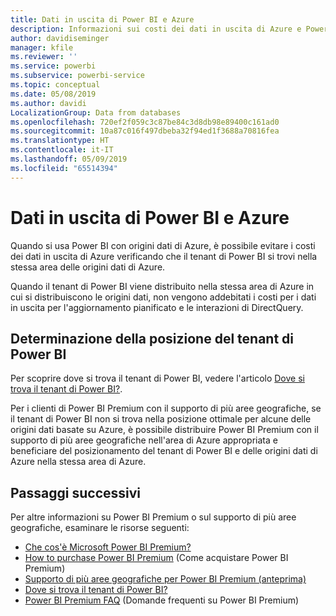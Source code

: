 ```yaml
---
title: Dati in uscita di Power BI e Azure
description: Informazioni sui costi dei dati in uscita di Azure e Power BI in base alla posizione del tenant e Power BI Premium
author: davidiseminger
manager: kfile
ms.reviewer: ''
ms.service: powerbi
ms.subservice: powerbi-service
ms.topic: conceptual
ms.date: 05/08/2019
ms.author: davidi
LocalizationGroup: Data from databases
ms.openlocfilehash: 720ef2f059c3c87be84c3d8db98e89400c161ad0
ms.sourcegitcommit: 10a87c016f497dbeba32f94ed1f3688a70816fea
ms.translationtype: HT
ms.contentlocale: it-IT
ms.lasthandoff: 05/09/2019
ms.locfileid: "65514394"
---
```

# <a name="power-bi-and-azure-egress"></a>Dati in uscita di Power BI e Azure

Quando si usa Power BI con origini dati di Azure, è possibile evitare i costi dei dati in uscita di Azure verificando che il tenant di Power BI si trovi nella stessa area delle origini dati di Azure.

Quando il tenant di Power BI viene distribuito nella stessa area di Azure in cui si distribuiscono le origini dati, non vengono addebitati i costi per i dati in uscita per l'aggiornamento pianificato e le interazioni di DirectQuery. 

## <a name="determining-where-your-power-bi-tenant-is-located"></a>Determinazione della posizione del tenant di Power BI

Per scoprire dove si trova il tenant di Power BI, vedere l'articolo [Dove si trova il tenant di Power BI?](service-admin-where-is-my-tenant-located.md).

Per i clienti di Power BI Premium con il supporto di più aree geografiche, se il tenant di Power BI non si trova nella posizione ottimale per alcune delle origini dati basate su Azure, è possibile distribuire Power BI Premium con il supporto di più aree geografiche nell'area di Azure appropriata e beneficiare del posizionamento del tenant di Power BI e delle origini dati di Azure nella stessa area di Azure.

## <a name="next-steps"></a>Passaggi successivi

Per altre informazioni su Power BI Premium o sul supporto di più aree geografiche, esaminare le risorse seguenti:

* [Che cos'è Microsoft Power BI Premium?](service-premium-what-is.md)
* [How to purchase Power BI Premium](service-admin-premium-purchase.md) (Come acquistare Power BI Premium)
* [Supporto di più aree geografiche per Power BI Premium (anteprima)](service-admin-premium-multi-geo.md)
* [Dove si trova il tenant di Power BI?](service-admin-where-is-my-tenant-located.md)
* [Power BI Premium FAQ](service-premium-faq.md) (Domande frequenti su Power BI Premium)


